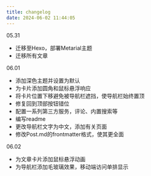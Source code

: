 ```yaml
---
title: changelog
date: 2024-06-02 11:44:05
---
```


05.31 
- 迁移至Hexo，部署Metarial主题
- 迁移所有文章

06.01
- 添加深色主题并设置为默认
- 为卡片添加圆角和鼠标悬浮响应
- 将卡片位置下移避免被导航栏遮挡，使导航栏始终置顶
- 修复回到顶部按钮错位
- 配置一系列第三方服务，评论、内置搜索等
- 编写readme
- 更改导航栏文字为中文，添加有关页面
- 修改Post.md的frontmatter格式，使其更全面

06.02
- 为文章卡片添加鼠标悬浮动画
- 为导航栏添加毛玻璃效果，移动端访问单排显示